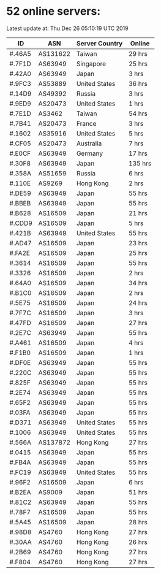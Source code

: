 # 52 online servers:

Latest update at: Thu Dec 26 05:10:19 UTC 2019

| ID | ASN | Server Country | Online |
| -- | --- | -------------- | ------ |
| #.46A5 | AS131622 | Taiwan | 29 hrs |
| #.7F1D | AS63949 | Singapore | 25 hrs |
| #.42A0 | AS63949 | Japan | 3 hrs |
| #.9FC3 | AS53889 | United States | 36 hrs |
| #.14D9 | AS49392 | Russia | 3 hrs |
| #.9ED9 | AS20473 | United States | 1 hrs |
| #.7E1D | AS3462 | Taiwan | 54 hrs |
| #.7B41 | AS20473 | France | 3 hrs |
| #.1602 | AS35916 | United States | 5 hrs |
| #.CF05 | AS20473 | Australia | 7 hrs |
| #.E0CF | AS63949 | Germany | 17 hrs |
| #.30F8 | AS63949 | Japan | 135 hrs |
| #.358A | AS51659 | Russia | 6 hrs |
| #.110E | AS9269 | Hong Kong | 2 hrs |
| #.DE59 | AS63949 | Japan | 55 hrs |
| #.BBEB | AS63949 | Japan | 55 hrs |
| #.B628 | AS16509 | Japan | 21 hrs |
| #.CDD9 | AS16509 | Japan | 5 hrs |
| #.421B | AS63949 | United States | 55 hrs |
| #.AD47 | AS16509 | Japan | 23 hrs |
| #.FA2E | AS16509 | Japan | 25 hrs |
| #.3614 | AS16509 | Japan | 55 hrs |
| #.3326 | AS16509 | Japan | 2 hrs |
| #.64A0 | AS16509 | Japan | 34 hrs |
| #.B1C0 | AS16509 | Japan | 2 hrs |
| #.5E75 | AS16509 | Japan | 24 hrs |
| #.7F7C | AS16509 | Japan | 3 hrs |
| #.47FD | AS16509 | Japan | 27 hrs |
| #.2E7C | AS63949 | Japan | 55 hrs |
| #.A461 | AS16509 | Japan | 4 hrs |
| #.F1B0 | AS16509 | Japan | 1 hrs |
| #.DF0E | AS63949 | Japan | 55 hrs |
| #.220C | AS63949 | Japan | 55 hrs |
| #.825F | AS63949 | Japan | 55 hrs |
| #.2E74 | AS63949 | Japan | 55 hrs |
| #.65F2 | AS63949 | Japan | 55 hrs |
| #.03FA | AS63949 | Japan | 55 hrs |
| #.D371 | AS63949 | United States | 55 hrs |
| #.1006 | AS63949 | United States | 55 hrs |
| #.566A | AS137872 | Hong Kong | 27 hrs |
| #.0415 | AS63949 | Japan | 55 hrs |
| #.FB4A | AS63949 | Japan | 55 hrs |
| #.FC19 | AS63949 | United States | 55 hrs |
| #.96F2 | AS16509 | Japan | 6 hrs |
| #.B2EA | AS9009 | Japan | 51 hrs |
| #.81C2 | AS63949 | Japan | 55 hrs |
| #.78F7 | AS16509 | Japan | 55 hrs |
| #.5A45 | AS16509 | Japan | 28 hrs |
| #.98D8 | AS4760 | Hong Kong | 27 hrs |
| #.30AA | AS4760 | Hong Kong | 26 hrs |
| #.2B69 | AS4760 | Hong Kong | 27 hrs |
| #.F804 | AS4760 | Hong Kong | 27 hrs |

